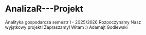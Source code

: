 # AnalizaR---Projekt
Analityka gospodarcza semestr I - 2025/2026
Rozpoczynamy Nasz wyjątkowy projekt! Zapraszamy!
Witam :)
Adamajt
Godlewski